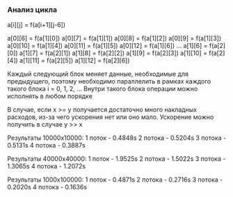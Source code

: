 ### Анализ цикла

a[i][j] = f(a[i+1][j-6])

a[0][6] = f(a[1][0])
a[0][7] = f(a[1][1])
a[0][8] = f(a[1][2])
a[0][9] = f(a[1][3])
a[0][10] = f(a[1][4])
a[0][11] = f(a[1][5])
a[0][12] = f(a[1][6])
...
a[1][6] = f(a[2][0])
a[1][7] = f(a[2][1])
a[1][8] = f(a[2][2])
a[1][9] = f(a[2][3])
a[1][10] = f(a[2][4])
a[1][11] = f(a[2][5])
a[1][12] = f(a[2][6])

Каждый следующий блок меняет данные, необходимые для предыдущего, поэтому необходимо параллелить в рамках каждого такого блока
i = 0, 1, 2, ...
Внутри такого блока операции можно исполнять в любом порядке

В случае, если x >= y получается достаточно много накладных расходов, из-за чего ускорения нет или оно мало. Ускорение можно получить в случае y >> x

Результаты 10000х10000:
1 поток     - 0.4848s
2 потока    - 0.5204s
3 потока    - 0.5131s
4 потока    - 0.3887s

Результаты 40000х40000:
1 поток     - 1.9525s
2 потока    - 1.5022s
3 потока    - 1.3065s
4 потока    - 1.2072s

Результаты 1000х100000:
1 поток     - 0.4871s
2 потока    - 0.2716s
3 потока    - 0.2020s
4 потока    - 0.1636s
